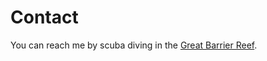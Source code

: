 <!-- title: Contact -->

# Contact

You can reach me by scuba diving in the [Great Barrier Reef](https://en.wikipedia.org/wiki/Great_Barrier_Reef).
